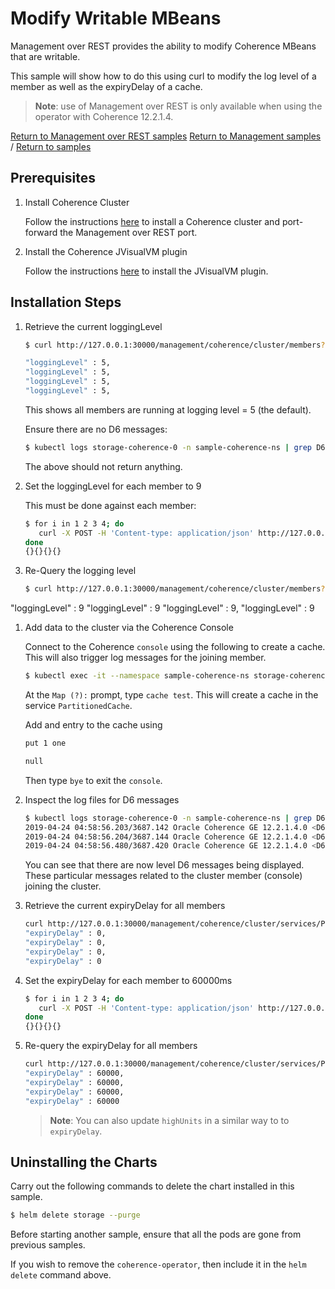 # Modify Writable MBeans

Management over REST provides the ability to modify Coherence MBeans that are writable.

This sample will show how to do this using curl to modify the log level of a member as well
as the expiryDelay of a cache.

> **Note**: use of Management over REST is only available when using the
> operator with Coherence 12.2.1.4.

[Return to Management over REST samples](../)  [Return to Management samples](../../) / [Return to samples](../../../README.md#list-of-samples)

## Prerequisites

1. Install Coherence Cluster

   Follow the instructions [here](../standard/README.md#installation-steps) to install a Coherence cluster and port-forward the Management
   over REST port.

2. Install the Coherence JVisualVM plugin

   Follow the instructions [here](https://docs.oracle.com/middleware/12213/coherence/manage/using-jmx-manage-oracle-coherence.htm)
   to install the JVisualVM plugin.

## Installation Steps
   
1. Retrieve the current loggingLevel
   
   ```bash
   $ curl http://127.0.0.1:30000/management/coherence/cluster/members?fields=loggingLevel 2> /dev/null | json_pp | grep "loggingLevel"

   "loggingLevel" : 5,
   "loggingLevel" : 5,
   "loggingLevel" : 5,
   "loggingLevel" : 5,
   ``` 
   
   This shows all members are running at logging level = 5 (the default).  
   
   Ensure there are no D6 messages:
   
   ```bash
   $ kubectl logs storage-coherence-0 -n sample-coherence-ns | grep D6
   ```
   
   The above should not return anything.
   
1. Set the loggingLevel for each member to 9

   This must be done against each member:
   
   ```bash
   $ for i in 1 2 3 4; do 
      curl -X POST -H 'Content-type: application/json' http://127.0.0.1:30000/management/coherence/cluster/members/$i -d '{"loggingLevel": 9}'
   done
   {}{}{}{}
   ```
   
1. Re-Query the logging level

   ```bash
   $ curl http://127.0.0.1:30000/management/coherence/cluster/members?fields=loggingLevel 2> /dev/null | json_pp | grep "loggingLevel"

  "loggingLevel" : 9
  "loggingLevel" : 9
  "loggingLevel" : 9,
  "loggingLevel" : 9

1. Add data to the cluster via the Coherence Console

   Connect to the Coherence `console` using the following to create a cache.  This will also trigger log
   messages for the joining member.

   ```bash
   $ kubectl exec -it --namespace sample-coherence-ns storage-coherence-0 bash /scripts/startCoherence.sh console
   ```   
   
   At the `Map (?):` prompt, type `cache test`.  This will create a cache in the service `PartitionedCache`.
   
   Add and entry to the cache using
   
   ```bash
   put 1 one

   null
   ```
   
   Then type `bye` to exit the `console`.
   
1. Inspect the log files for D6 messages

   ```bash
   $ kubectl logs storage-coherence-0 -n sample-coherence-ns | grep D6
   2019-04-24 04:58:56.203/3687.142 Oracle Coherence GE 12.2.1.4.0 <D6> (thread=Cluster, member=1): TcpRing connected to Member(Id=5, Timestamp=2019-04-24 04:58:55.99, Address=10.1.4.147:32923, MachineId=30443, Location=site:coherence.sample-coherence-ns.svc.cluster.local,machine:docker-for-desktop,process:6020,member:storage-coherence-0, Role=CoherenceConsole)
   2019-04-24 04:58:56.204/3687.144 Oracle Coherence GE 12.2.1.4.0 <D6> (thread=Cluster, member=1): TcpRing connected to Member(Id=5, Timestamp=2019-04-24 04:58:55.99, Address=10.1.4.147:32923, MachineId=30443, Location=site:coherence.sample-coherence-ns.svc.cluster.local,machine:docker-for-desktop,process:6020,member:storage-coherence-0, Role=CoherenceConsole)
   2019-04-24 04:58:56.480/3687.420 Oracle Coherence GE 12.2.1.4.0 <D6> (thread=Transport:TransportService, member=1): Registered Connection {Peer=tmb://10.1.4.147:32923.64682, Service=TransportService, Member=5, Not established, State=CONNECTING, peer=tmb://10.1.4.147:32923.64682, state=OPEN, socket=MultiplexedSocket{Socket[addr=/10.1.4.147,port=32923,localport=57374]}, bytes(in=0, out=0), flushlock false, bufferedOut=0B, unflushed=0B, delivered(in=0, out=0), timeout(n/a), interestOps=0, unflushed receipt=0, receiptReturn 0, isReceiptFlushRequired false, bufferedIn(), msgs(in=0, out=0/0)}
   ```   
   
   You can see that there are now level D6 messages being displayed. These particular messages related to the cluster member (console)
   joining the cluster.
   
1. Retrieve the current expiryDelay for all members

   ```bash
   curl http://127.0.0.1:30000/management/coherence/cluster/services/PartitionedCache/caches/test/members?fields=expiryDelay 2> /dev/null | json_pp | grep expiryDelay
   "expiryDelay" : 0,
   "expiryDelay" : 0,
   "expiryDelay" : 0,
   "expiryDelay" : 0
   ```
   
1. Set the expiryDelay for each member to 60000ms

   ```bash
   $ for i in 1 2 3 4; do 
      curl -X POST -H 'Content-type: application/json' http://127.0.0.1:30000/management/coherence/cluster/services/PartitionedCache/caches/test/members/$i -d '{"expiryDelay": 60000}'
   done
   {}{}{}{}
   ```
   
1. Re-query the expiryDelay for all members 

   ```bash
   curl http://127.0.0.1:30000/management/coherence/cluster/services/PartitionedCache/caches/test/members?fields=expiryDelay 2> /dev/null | json_pp | grep expiryDelay
   "expiryDelay" : 60000,
   "expiryDelay" : 60000,
   "expiryDelay" : 60000,
   "expiryDelay" : 60000
   ```
   
   > **Note**: You can also update `highUnits` in a similar way to to `expiryDelay`.

## Uninstalling the Charts

Carry out the following commands to delete the chart installed in this sample.

```bash
$ helm delete storage --purge
```

Before starting another sample, ensure that all the pods are gone from previous samples.

If you wish to remove the `coherence-operator`, then include it in the `helm delete` command above. 
      
  
